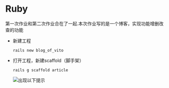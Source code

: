 # Ruby

第一次作业和第二次作业合在了一起.本次作业写的是一个博客，实现功能增删改查的功能

* 新建工程

      rails new blog_of_vito
      
* 打开工程，新建scaffold（脚手架）
       
      rails g scaffold article
      
  
  ![出现以下提示](http://...)
